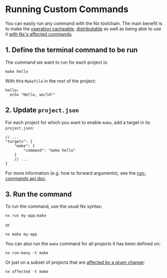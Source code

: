 # Running Custom Commands

You can easily run any command with the Nx toolchain. The main benefit is to make the [operation cacheable](/concepts/how-caching-works), [distributable](/nx-cloud/features/distribute-task-execution) as well as being able to use it [with Nx's affected commands](/nx-cloud/features/affected).

## 1. Define the terminal command to be run

The command we want to run for each project is:

```shell
make hello
```

With this `Makefile` in the root of the project:

```make
hello:
  echo "Hello, world!"
```

## 2. Update `project.json`

For each project for which you want to enable `make`, add a target in its `project.json`:

```jsonc {% fileName="project.json" %}
// ...
"targets": {
    "make": {
        "command": "make hello"
    }
    // ...
}
```

For more information (e.g. how to forward arguments), see the [run-commands api doc](/nx-api/nx/executors/run-commands).

## 3. Run the command

To run the command, use the usual Nx syntax:

```shell
nx run my-app:make
```

or

```shell
nx make my-app
```

You can also run the `make` command for all projects it has been defined on:

```shell
nx run-many -t make
```

Or just on a subset of projects that are [affected by a given change](/nx-cloud/features/affected):

```shell
nx affected -t make
```
